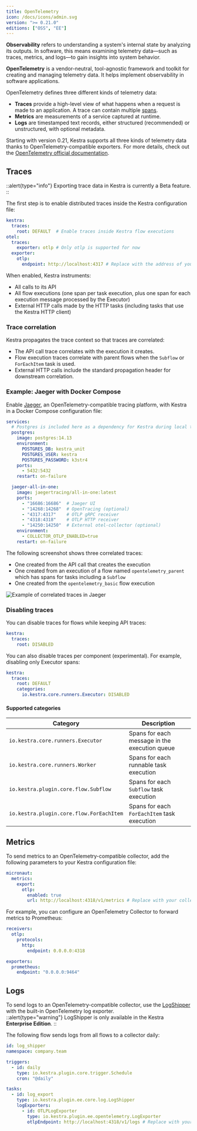 ```yaml
---
title: OpenTelemetry
icon: /docs/icons/admin.svg
version: ">= 0.21.0"
editions: ["OSS", "EE"]
---
```


**Observability** refers to understanding a system's internal state by analyzing its outputs. In software, this means examining telemetry data—such as traces, metrics, and logs—to gain insights into system behavior.

**OpenTelemetry** is a vendor-neutral, tool-agnostic framework and toolkit for creating and managing telemetry data.
It helps implement observability in software applications.

OpenTelemetry defines three different kinds of telemetry data:
- **Traces** provide a high-level view of what happens when a request is made to an application. A trace can contain multiple [spans](https://opentelemetry.io/docs/concepts/signals/traces/#spans).
- **Metrics** are measurements of a service captured at runtime.
- **Logs** are timestamped text records, either structured (recommended) or unstructured, with optional metadata.

Starting with version 0.21, Kestra supports all three kinds of telemetry data thanks to OpenTelemetry-compatible exporters. For more details, check out the [OpenTelemetry official documentation](https://opentelemetry.io/docs/).

## Traces

::alert{type="info"}
Exporting trace data in Kestra is currently a Beta feature.
::

The first step is to enable distributed traces inside the Kestra configuration file:

```yaml
kestra:
  traces:
    root: DEFAULT  # Enable traces inside Kestra flow executions
otel:
  traces:
    exporter: otlp # Only otlp is supported for now
  exporter:
    otlp:
      endpoint: http://localhost:4317 # Replace with the address of your own collector
```

When enabled, Kestra instruments:
- All calls to its API
- All flow executions (one span per task execution, plus one span for each execution message processed by the Executor)
- External HTTP calls made by the HTTP tasks (including tasks that use the Kestra HTTP client)

### Trace correlation
Kestra propagates the trace context so that traces are correlated:
- The API call trace correlates with the execution it creates.
- Flow execution traces correlate with parent flows when the `Subflow` or `ForEachItem` task is used.
- External HTTP calls include the standard propagation header for downstream correlation.

### Example: Jaeger with Docker Compose

Enable [Jaeger](https://www.jaegertracing.io), an OpenTelemetry-compatible tracing platform, with Kestra in a Docker Compose configuration file:

```yaml
services:
  # Postgres is included here as a dependency for Kestra during local testing
  postgres:
    image: postgres:14.13
    environment:
      POSTGRES_DB: kestra_unit
      POSTGRES_USER: kestra
      POSTGRES_PASSWORD: k3str4
    ports:
      - 5432:5432
    restart: on-failure

  jaeger-all-in-one:
    image: jaegertracing/all-in-one:latest
    ports:
      - "16686:16686"  # Jaeger UI
      - "14268:14268"  # OpenTracing (optional)
      - "4317:4317"    # OTLP gRPC receiver
      - "4318:4318"    # OTLP HTTP receiver
      - "14250:14250"  # External otel-collector (optional)
    environment:
      - COLLECTOR_OTLP_ENABLED=true
    restart: on-failure
```

The following screenshot shows three correlated traces:

- One created from the API call that creates the execution
- One created from an execution of a flow named `opentelemetry_parent` which has spans for tasks including a `Subflow`
- One created from the `opentelemetry_basic` flow execution

![Example of correlated traces in Jaeger](/docs/administrator-guide/opentelemetry_traces.png)

### Disabling traces

You can disable traces for flows while keeping API traces:

```yaml
kestra:
  traces:
    root: DISABLED
```

You can also disable traces per component (experimental). For example, disabling only Executor spans:

```yaml
kestra:
  traces:
    root: DEFAULT
    categories:
      io.kestra.core.runners.Executor: DISABLED
```

#### Supported categories

| Category                               | Description                                       |
|----------------------------------------|---------------------------------------------------|
| `io.kestra.core.runners.Executor`      | Spans for each message in the execution queue     |
| `io.kestra.core.runners.Worker`        | Spans for each runnable task execution            |
| `io.kestra.plugin.core.flow.Subflow`   | Spans for each `Subflow` task execution           |
| `io.kestra.plugin.core.flow.ForEachItem` | Spans for each `ForEachItem` task execution     |

## Metrics

To send metrics to an OpenTelemetry-compatible collector, add the following parameters to your Kestra configuration file:

```yaml
micronaut:
  metrics:
    export:
      otlp:
        enabled: true
        url: http://localhost:4318/v1/metrics # Replace with your collector URL
```

For example, you can configure an OpenTelemetry Collector to forward metrics to Prometheus:

```yaml
receivers:
  otlp:
    protocols:
      http:
        endpoint: 0.0.0.0:4318

exporters:
  prometheus:
    endpoint: "0.0.0.0:9464"
```

## Logs

To send logs to an OpenTelemetry-compatible collector, use the [LogShipper](../06.enterprise/02.governance/logshipper.md) with the built-in OpenTelemetry log exporter.  
::alert{type="warning"}
LogShipper is only available in the Kestra **Enterprise Edition**.
::

The following flow sends logs from all flows to a collector daily:

```yaml
id: log_shipper
namespace: company.team

triggers:
  - id: daily
    type: io.kestra.plugin.core.trigger.Schedule
    cron: "@daily"

tasks:
  - id: log_export
    type: io.kestra.plugin.ee.core.log.LogShipper
    logExporters:
      - id: OTLPLogExporter
        type: io.kestra.plugin.ee.opentelemetry.LogExporter
        otlpEndpoint: http://localhost:4318/v1/logs # Replace with your collector URL
```
